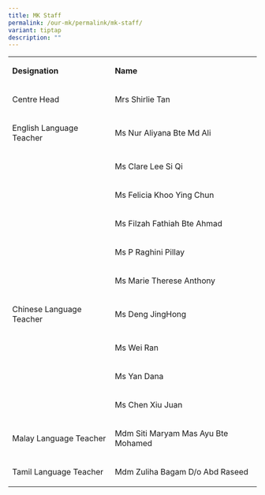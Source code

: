 ```yaml
---
title: MK Staff
permalink: /our-mk/permalink/mk-staff/
variant: tiptap
description: ""
---
```

<table><tbody><tr><td rowspan="1" colspan="1"><p><strong>Designation</strong></p></td><td rowspan="1" colspan="1"><p><strong>Name</strong></p></td></tr><tr><td rowspan="1" colspan="1"><p>Centre Head</p></td><td rowspan="1" colspan="1"><p>Mrs Shirlie Tan</p></td></tr><tr><td rowspan="1" colspan="1"><p>English Language Teacher</p></td><td rowspan="1" colspan="1"><p>Ms Nur Aliyana Bte Md Ali</p></td></tr><tr><td rowspan="1" colspan="1"><p></p></td><td rowspan="1" colspan="1"><p>Ms Clare Lee Si Qi</p></td></tr><tr><td rowspan="1" colspan="1"><p></p></td><td rowspan="1" colspan="1"><p>Ms Felicia Khoo Ying Chun</p></td></tr><tr><td rowspan="1" colspan="1"><p></p></td><td rowspan="1" colspan="1"><p>Ms Filzah Fathiah Bte Ahmad</p></td></tr><tr><td rowspan="1" colspan="1"><p></p></td><td rowspan="1" colspan="1"><p>Ms P Raghini Pillay</p></td></tr><tr><td rowspan="1" colspan="1"><p></p></td><td rowspan="1" colspan="1"><p>Ms Marie Therese Anthony</p></td></tr><tr><td rowspan="1" colspan="1"><p>Chinese Language Teacher</p></td><td rowspan="1" colspan="1"><p>Ms Deng JingHong</p></td></tr><tr><td rowspan="1" colspan="1"><p></p></td><td rowspan="1" colspan="1"><p>Ms Wei Ran</p></td></tr><tr><td rowspan="1" colspan="1"><p></p></td><td rowspan="1" colspan="1"><p>Ms Yan Dana</p></td></tr><tr><td rowspan="1" colspan="1"><p></p></td><td rowspan="1" colspan="1"><p>Ms Chen Xiu Juan</p></td></tr><tr><td rowspan="1" colspan="1"><p>Malay Language Teacher</p></td><td rowspan="1" colspan="1"><p>Mdm Siti Maryam Mas Ayu Bte Mohamed</p></td></tr><tr><td rowspan="1" colspan="1"><p>Tamil Language Teacher</p></td><td rowspan="1" colspan="1"><p>Mdm Zuliha Bagam D/o Abd Raseed</p></td></tr></tbody></table><p></p>